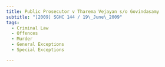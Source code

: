 ```yaml
---
title: Public Prosecutor v Tharema Vejayan s/o Govindasamy 
subtitle: "[2009] SGHC 144 / 19\_June\_2009"
tags:
  - Criminal Law
  - Offences
  - Murder
  - General Exceptions
  - Special Exceptions

---
```


